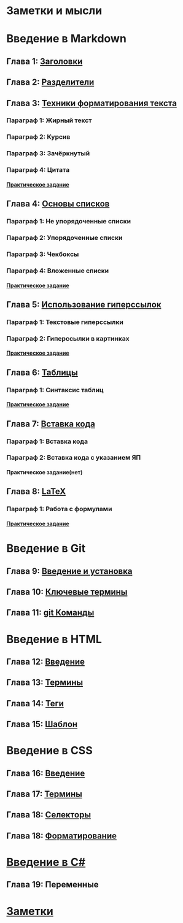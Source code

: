 # Заметки и мысли
# Введение в Markdown
## Глава 1: [Заголовки](01_name.md)
## Глава 2: [Разделители](02_separator.md)
## Глава 3: [Техники форматирования текста](04_formated_text.md)
### Параграф 1: Жирный текст
### Параграф 2: Курсив
### Параграф 3: Зачёркнутый
### Параграф 4: Цитата
#### [Практическое задание](05_practice.md)
## Глава 4: [Основы списков](06_list.md "Списки от мало до велика")
### Параграф 1: Не упорядоченные списки
### Параграф 2: Упорядоченные списки
### Параграф 3: Чекбоксы
### Параграф 4: Вложенные списки
#### [Практическое задание](06_practice.md) 
## Глава 5: [Использование гиперссылок](07_hypertext.md "Ссылки")
### Параграф 1: Текстовые гиперссылки
### Параграф 2: Гиперссылки в картинках
#### [Практическое задание](./08_practice/index.md)
## Глава 6: [Таблицы](09_table.md)
### Параграф 1: Синтаксис таблиц
#### [Практическое задание](10_practice.md) 
## Глава 7: [Вставка кода](11_code.md)
### Параграф 1: Вставка кода
### Параграф 2: Вставка кода с указанием ЯП
#### Практическое задание(нет) 
## Глава 8: [LaTeX](12_LaTeX.md)
### Параграф 1: Работа с формулами
#### [Практическое задание](13_practice.md) 
# Введение в Git
## Глава 9: [Введение и установка](./../002_git/01_start.md)
## Глава 10: [Ключевые термины](./../002_git/02_termins.md)
## Глава 11: [git Команды](./../002_git/03_gitComands.md)
# Введение в HTML
## Глава 12: [Введение](../003_html/01_introduction.md)  
## Глава 13: [Термины](../003_html/02_HTMLtermins.md)  
## Глава 14: [Теги](../003_html/03_Tags.md)  
## Глава 15: [Шаблон](/001_chapter/003_html/04_template.md)  
# Введение в CSS  
## Глава 16: [Введение](/001_chapter/004_CSS/01_introduction.md)  
## Глава 17: [Термины](/001_chapter/004_CSS/02_CSStermins.md)  
## Глава 18: [Селекторы](/001_chapter/004_CSS/03_CSSselector.md)
## Глава 18: [Форматирование](/001_chapter/004_CSS/04_CSSediting.md)
# [Введение в C\#](/001_chapter/005_C#/CSharp.md)
## Глава 19: Переменные
# [Заметки](/001_chapter/notes/features.md)
